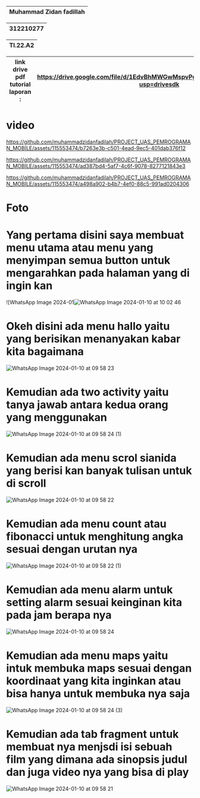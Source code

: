 

| Muhammad Zidan fadillah |
| --- |

| 312210277|
| --- |

| TI.22.A2 |
| --- |


| link drive pdf tutorial laporan : | https://drive.google.com/file/d/1EdvBhMWGwMspvPgEaRkqLyFODdovhWQ2/view?usp=drivesdk  |
| --- | --- |

# video

https://github.com/muhammadzidanfadilah/PROJECT_UAS_PEMROGRAMAN_MOBILE/assets/115553474/b7263e3b-c501-4ead-9ec5-401dab376f12



https://github.com/muhammadzidanfadilah/PROJECT_UAS_PEMROGRAMAN_MOBILE/assets/115553474/ad387bd4-5af7-4c6f-9078-8277121843e3



https://github.com/muhammadzidanfadilah/PROJECT_UAS_PEMROGRAMAN_MOBILE/assets/115553474/a498a902-b4b7-4ef0-88c5-991ad0204306



# Foto

# Yang pertama disini saya membuat menu utama atau menu yang menyimpan semua button untuk mengarahkan pada halaman yang di ingin kan


![WhatsApp Image 2024-01![WhatsApp Image 2024-01-10 at 10 02 46](https://github.com/muhammadzidanfadilah/PROJECT_UAS_PEMROGRAMAN_MOBILE/assets/115553474/68ecabbe-b51d-4721-ba2b-5c45b28cfbc5)


# Okeh disini ada menu hallo yaitu yang berisikan menanyakan kabar kita bagaimana

![WhatsApp Image 2024-01-10 at 09 58 23](https://github.com/muhammadzidanfadilah/PROJECT_UAS_PEMROGRAMAN_MOBILE/assets/115553474/13ffa64f-1952-4023-90a9-0f2c25dcf163)

# Kemudian ada two activity yaitu tanya jawab antara kedua orang yang menggunakan

![WhatsApp Image 2024-01-10 at 09 58 24 (1)](https://github.com/muhammadzidanfadilah/PROJECT_UAS_PEMROGRAMAN_MOBILE/assets/115553474/fc4af62c-a8fb-410b-8930-37a6bdd0b9f1)

# Kemudian ada menu scrol sianida yang berisi kan banyak tulisan untuk di scroll

![WhatsApp Image 2024-01-10 at 09 58 22](https://github.com/muhammadzidanfadilah/PROJECT_UAS_PEMROGRAMAN_MOBILE/assets/115553474/5e40a638-2796-44ad-b282-dcb3a14842f4)

# Kemudian ada menu count atau fibonacci untuk menghitung angka sesuai dengan urutan nya

![WhatsApp Image 2024-01-10 at 09 58 22 (1)](https://github.com/muhammadzidanfadilah/PROJECT_UAS_PEMROGRAMAN_MOBILE/assets/115553474/b9c965f6-b327-4c31-a081-20b01feede4f)

# Kemudian ada menu alarm untuk setting alarm sesuai keinginan kita pada jam berapa nya

![WhatsApp Image 2024-01-10 at 09 58 24](https://github.com/muhammadzidanfadilah/PROJECT_UAS_PEMROGRAMAN_MOBILE/assets/115553474/cc0a81d5-4e25-4a57-8a22-0a7bd25bb634)


# Kemudian ada menu maps yaitu intuk membuka maps sesuai dengan koordinaat yang kita inginkan atau bisa hanya untuk membuka nya saja

![WhatsApp Image 2024-01-10 at 09 58 24 (3)](https://github.com/muhammadzidanfadilah/PROJECT_UAS_PEMROGRAMAN_MOBILE/assets/115553474/e0084fbb-2a00-4dfe-8b44-3f21ab284f70)


# Kemudian ada tab fragment untuk membuat nya menjsdi isi sebuah film yang dimana ada sinopsis judul dan juga video nya yang bisa di play

![WhatsApp Image 2024-01-10 at 09 58 21](https://github.com/muhammadzidanfadilah/PROJECT_UAS_PEMROGRAMAN_MOBILE/assets/115553474/557f0435-5e4f-459b-b151-ac8a3226a173)






